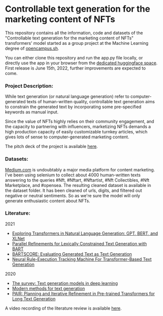 # Controllable text generation for the marketing content of NFTs
This repository contains all the information, code and datasets of the "Controllable text generation for the marketing content of NFTs" transformers' model started as a group project at the Machine Learning degree of [opencampus.sh](https://opencampus.sh).

You can either clone this repository and run the app.py file locally, or directly use the app in your browser from the [dedicated huggingface space](https://huggingface.co/spaces/DemocracyStudio/generate_nft_content/). First release is June 15th, 2022, further improvements are expected to come.

### Project Description:
While text generation (or natural language generation) refer to computer-generated texts of human-written quality, controllable text generation aims to constrain the generated text by incorporating some pre-specified keywords as manual input. 

Since the value of NFTs highly relies on their community engagement, and the capacity to partnering with influencers, marketizing NFTs demands a high production capacity of easily customizable turnkey articles, which gives lots of sense to computer-generated marketing content. 

The pitch deck of the project is available [here](https://docs.google.com/presentation/d/1G58GxLDBLTdoXnAwbt_2afVEsp8g25vSVbgN1FHDUmM/edit?usp=sharing). 

### Datasets:
[Medium.com](https://medium.com/) is undoubtably a major media platform for content marketing. I've been using selenium to collect about 4000 human-written texts answering to the queries #Nft, #Nftart, #Nftartist, #Nft Collectibles, #Nft Marketplace, and #opensea. The resulting cleaned dataset is available in the dataset folder. It has been cleaned of urls, digits, and filtered out negative or neutral sentiments. So as we're sure the model will only generate enthusiastic content about NFTs. 

### Literature:
2021
- [Exploring Transformers in Natural Language Generation: GPT, BERT, and XLNet](https://paperswithcode.com/paper/exploring-transformers-in-natural-language)
- [Parallel Refinements for Lexically Constrained Text Generation with BART](https://paperswithcode.com/paper/parallel-refinements-for-lexically)
- [BARTSCORE: Evaluating Generated Text as Text Generation](https://paperswithcode.com/paper/bartscore-evaluating-generated-text-as-text)
- [Neural Rule-Execution Tracking Machine For Transformer-Based Text Generation](https://paperswithcode.com/paper/neural-rule-execution-tracking-machine-for)

2020
- [The survey: Text generation models in deep learning](https://www.researchgate.net/publication/340622598_The_Survey_Text_Generation_Models_in_Deep_Learning)
- [Modern methods for text generation](https://paperswithcode.com/paper/modern-methods-for-text-generation)
- [PAIR: Planning and Iterative Refinement in Pre-trained Transformers for Long Text Generation](https://paperswithcode.com/paper/pair-planning-and-iterative-refinement-in-pre)

A video recording of the literature review is available [here](https://youtu.be/ffOX3D_dMYY).

